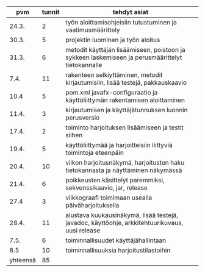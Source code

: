 pvm | tunnit | tehdyt asiat
--- | --- | ---
24.3. | 2 | työn aloittamisohjeisiin tutustuminen ja vaatimusmäärittely 
30.3. | 5 | projektin luominen ja työn aloitus
31.3. | 6 | metodit käyttäjän lisäämiseen, poistoon ja sykkeen laskemiseen ja perusmäärittelyt tietokannalle
7.4. | 11 | rakenteen selkiyttäminen, metodit kirjautumisiin, lisää testejä, pakkauskaavio
10.4 | 5 | pom.xml javafx-configuraatio ja käyttöliittymän rakentamisen aloittaminen
11.4. | 3 | kirjautumisen ja käyttäjätunnuksen luonnin perusversio
17.4. | 2 | toiminto harjoituksen lisäämiseen ja testit siihen
19.4. | 5 | käyttöliittymää ja harjoitteisiin liittyviä toimintoja eteenpäin
20.4. | 10 | viikon harjoitusnäkymä, harjoitusten haku tietokannasta ja näyttäminen näkymässä
21.4. | 6 | poikkeusten käsittelyt paremmiksi, sekvenssikaavio, jar, release
27.4 | 3 | viikkograafi toimimaan usealla päiväharjoituksella
28.4. | 11 | alustava kuukausinäkymä, lisää testejä, javadoc, käyttöohje, arkkitehtuurikuvaus, uusi release
7.5. | 6 | toiminnallisuudet käyttäjähallintaan
8.5 | 10 | toiminnallisuuksia harjoitustilastoihin
yhteensä | 85 | 
